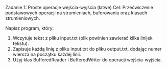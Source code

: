 Zadanie 1: Proste operacje wejścia-wyjścia (łatwe)
Cel: Przećwiczenie podstawowych operacji na strumieniach, buforowaniu oraz klasach strumieniowych.

Napisz program, który:
1. Wczytuje tekst z pliku input.txt (plik powinien zawierać kilka linijek tekstu).
2. Zapisuje każdą linię z pliku input.txt do pliku output.txt, dodając numer wiersza na początku każdej linii.
3. Użyj klas BufferedReader i BufferedWriter do operacji wejścia-wyjścia.
